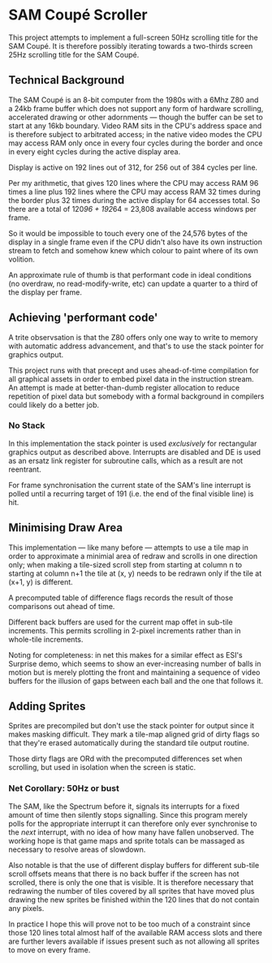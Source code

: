 # SAM Coupé Scroller

This project attempts to implement a full-screen 50Hz scrolling title for the SAM Coupé. It is therefore possibly iterating towards a two-thirds screen 25Hz scrolling title for the SAM Coupé.

## Technical Background

The SAM Coupé is an 8-bit computer from the 1980s with a 6Mhz Z80 and a 24kb frame buffer which does not support any form of hardware scrolling, accelerated drawing or other adornments — though the buffer can be set to start at any 16kb boundary. Video RAM sits in the CPU's address space and is therefore subject to arbitrated access; in the native video modes the CPU may access RAM only once in every four cycles during the border and once in every eight cycles during the active display area.

Display is active on 192 lines out of 312, for 256 out of 384 cycles per line.

Per my arithmetic, that gives 120 lines where the CPU may access RAM 96 times a line plus 192 lines where the CPU may access RAM 32 times during the border plus 32 times during the active display for 64 accesses total. So there are a total of 120*96 + 192*64 = 23,808 available access windows per frame.

So it would be impossible to touch every one of the 24,576 bytes of the display in a single frame even if the CPU didn't also have its own instruction stream to fetch and somehow knew which colour to paint where of its own volition.

An approximate rule of thumb is that performant code in ideal conditions (no overdraw, no read-modify-write, etc) can update a quarter to a third of the display per frame.

## Achieving 'performant code'

A trite observsation is that the Z80 offers only one way to write to memory with automatic address advancement, and that's to use the stack pointer for graphics output.

This project runs with that precept and uses ahead-of-time compilation for all graphical assets in order to embed pixel data in the instruction stream. An attempt is made at better-than-dumb register allocation to reduce repetition of pixel data but somebody with a formal background in compilers could likely do a better job.

### No Stack

In this implementation the stack pointer is used _exclusively_ for rectangular graphics output as described above. Interrupts are disabled and DE is used as an ersatz link register for subroutine calls, which as a result are not reentrant.

For frame synchronisation the current state of the SAM's line interrupt is polled until a recurring target of 191 (i.e. the end of the final visible line) is hit.

## Minimising Draw Area

This implementation — like many before — attempts to use a tile map in order to approximate a minimial area of redraw and scrolls in one direction only; when making a tile-sized scroll step from starting at column n to starting at column n+1 the tile at (x, y) needs to be redrawn only if the tile at (x+1, y) is different.

A precomputed table of difference flags records the result of those comparisons out ahead of time.

Different back buffers are used for the current map offet in sub-tile increments. This permits scrolling in 2-pixel increments rather than in whole-tile increments.

Noting for completeness: in net this makes for a similar effect as ESI's Surprise demo, which seems to show an ever-increasing number of balls in motion but is merely plotting the front and maintaining a sequence of video buffers for the illusion of gaps between each ball and the one that follows it.

## Adding Sprites

Sprites are precompiled but don't use the stack pointer for output since it makes masking difficult. They mark a tile-map aligned grid of dirty flags so that they're erased automatically during the standard tile output routine.

Those dirty flags are ORd with the precomputed differences set when scrolling, but used in isolation when the screen is static.

### Net Corollary: 50Hz or bust

The SAM, like the Spectrum before it, signals its interrupts for a fixed amount of time then silently stops signalling. Since this program merely polls for the appropriate interrupt it can therefore only ever synchronise to the _next_ interrupt, with no idea of how many have fallen unobserved. The working hope is that game maps and sprite totals can be massaged as necessary to resolve areas of slowdown.

Also notable is that the use of different display buffers for different sub-tile scroll offsets means that there is no back buffer if the screen has not scrolled, there is only the one that is visible. It is therefore necessary that redrawing the number of tiles covered by all sprites that have moved plus drawing the new sprites be finished within the 120 lines that do not contain any pixels.

In practice I hope this will prove not to be too much of a constraint since those 120 lines total almost half of the available RAM access slots and there are further levers available if issues present such as not allowing all sprites to move on every frame.
